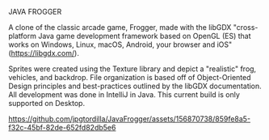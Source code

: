 JAVA FROGGER

A clone of the classic arcade game, Frogger, made with the libGDX "cross-platform Java game development framework based on OpenGL (ES) that works on Windows, Linux, macOS, Android, your browser and iOS" (https://libgdx.com/). 

Sprites were created using the Texture library and depict a "realistic" frog, vehicles, and backdrop. File organization is based off of Object-Oriented Design principles and best-practices outlined by the libGDX documentation. All development was done in IntelliJ in Java. This current build is only supported on Desktop. 

https://github.com/jpgtordilla/JavaFrogger/assets/156870738/859fe8a5-f32c-45bf-82de-652fd82db5e6

